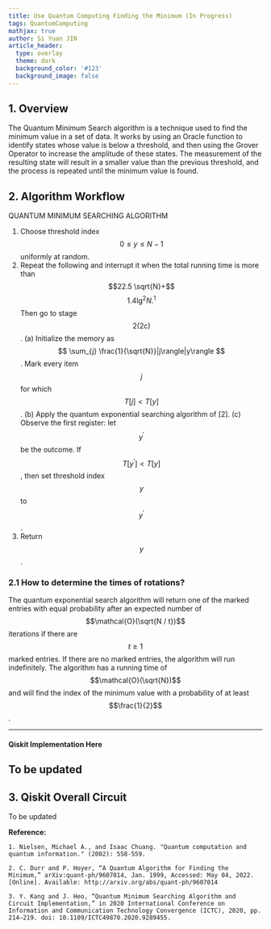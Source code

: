 ```yaml
---
title: Use Quantum Computing Finding the Minimum (In Progress)
tags: QuantumComputing
mathjax: true
author: Si Yuan JIN
article_header:
  type: overlay
  theme: dark
  background_color: '#123'
  background_image: false
---
```


## 1. Overview
The Quantum Minimum Search algorithm is a technique used to find the minimum value in a set of data. It works by using an Oracle function to identify states whose value is below a threshold, and then using the Grover Operator to increase the amplitude of these states. The measurement of the resulting state will result in a smaller value than the previous threshold, and the process is repeated until the minimum value is found.

## 2. Algorithm Workflow
QUANTUM MINIMUM SEARCHING ALGORITHM
1. Choose threshold index $$0 \leq y \leq N-1$$ uniformly at random.
2. Repeat the following and interrupt it when the total running time is more than $$22.5 \sqrt{N}+$$ $$1.4 \lg ^{2} N .{ }^{1}$$ Then go to stage $$2(2 \mathrm{c})$$.
(a) Initialize the memory as 
$$
\sum_{j} \frac{1}{\sqrt{N}}|j\rangle|y\rangle
$$
.
Mark every item $$j$$ for which $$T[j]<T[y]$$.
(b) Apply the quantum exponential searching algorithm of [2].
(c) Observe the first register: let $$y^{\prime}$$ be the outcome. If $$T\left[y^{\prime}\right]<T[y]$$, then set threshold index $$y$$ to $$y^{\prime}$$.
3. Return $$y$$.

### 2.1 How to determine the times of rotations?
The quantum exponential search algorithm will return one of the marked entries with equal probability after an expected number of $$\mathcal{O}(\sqrt{N / t})$$ iterations if there are $$t \geq 1$$ marked entries. If there are no marked entries, the algorithm will run indefinitely. The algorithm has a running time of $$\mathcal{O}(\sqrt{N})$$ and will find the index of the minimum value with a probability of at least $$\frac{1}{2}$$.


---
#### Qiskit Implementation Here
To be updated
---



## 3. Qiskit Overall Circuit
To be updated

**Reference:**

`1. Nielsen, Michael A., and Isaac Chuang. "Quantum computation and quantum information." (2002): 558-559.`

`2. C. Durr and P. Hoyer, “A Quantum Algorithm for Finding the Minimum,” arXiv:quant-ph/9607014, Jan. 1999, Accessed: May 04, 2022. [Online]. Available: http://arxiv.org/abs/quant-ph/9607014`

`3. Y. Kang and J. Heo, “Quantum Minimum Searching Algorithm and Circuit Implementation,” in 2020 International Conference on Information and Communication Technology Convergence (ICTC), 2020, pp. 214–219. doi: 10.1109/ICTC49870.2020.9289455.`